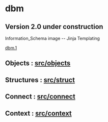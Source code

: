 # __dbm__
## Version 2.0 under construction

Information_Schema image -- Jinja Templating

[dbm.1](https://github.com/OpenJ92/dbm)

## Objects : [src/objects](https://github.com/OpenJ92/__dbm__/tree/master/src/objects)

## Structures : [src/struct](https://github.com/OpenJ92/__dbm__/tree/master/src/struct)

## Connect : [src/connect](https://github.com/OpenJ92/__dbm__/tree/master/src/connect)

## Context : [src/context](https://github.com/OpenJ92/__dbm__/tree/master/src)

